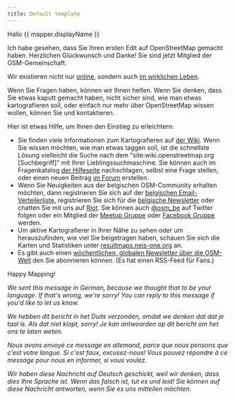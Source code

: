 ```yaml
---
title: Default template
---
```


Hallo {{ mapper.displayName }}

Ich habe gesehen, dass Sie Ihren ersten Edit auf OpenStreetMap gemacht haben. Herzlichen Glückwunsch und Danke! Sie sind jetzt Mitglied der OSM-Gemeinschaft.

Wir existieren nicht nur [online](http://osm.be/), sondern auch [im wirklichen Leben](https://www.meetup.com/OpenStreetMap-Belgium/).

Wenn Sie Fragen haben, können wir Ihnen helfen. Wenn Sie denken, dass Sie etwas kaputt gemacht haben, nicht sicher sind, wie man etwas kartografieren soll, oder einfach nur mehr über OpenStreetMap wissen wollen, können Sie und kontaktieren.

Hier ist etwas Hilfe, um Ihnen den Einstieg zu erleichtern:

* Sie finden viele Informationen zum Kartografieren auf [der Wiki](https://wiki.openstreetmap.org/wiki/). Wenn Sie wissen möchten, wie man etwas taggen soll, ist die schnellste Lösung vielleicht die Suche nach dem "site:wiki.openstreetmap.org [Suchbegriff]" mit Ihrer Lieblingssuchmaschine. Sie können auch im Fragenkatalog [der Hilfeseite](https://help.openstreetmap.org) nachschlagen, selbst eine Frage stellen, oder einen neuen Beitrag [im Forum](https://forum.openstreetmap.org/viewforum.php?id=29) erstellen.
* Wenn Sie Neuigkeiten aus der belgischen OSM-Community erhalten möchten, dann registrieren Sie sich auf der [belgischen Email-Verteilerliste](https://lists.openstreetmap.org/listinfo/talk-be), registrieren Sie sich für die [belgische Newsletter](http://osm.us13.list-manage.com/subscribe?u=cc6632a49e784f67574e50269&id=5c2416bba6) oder chatten Sie mit uns auf [Riot](https://riot.im/app/#/group/+osmbe:matrix.org). Sie können auch [@osm_be](https://twitter.com/osm_be) auf Twitter folgen oder ein Mitglied der [Meetup Gruppe](https://www.meetup.com/OpenStreetMap-Belgium/) oder [Facebook Gruppe](https://www.facebook.com/groups/1419016881706058/) werden.
* Um aktive Kartografierer in Ihrer Nähe zu sehen oder um herauszufinden, wie viel Sie beigetragen haben, schauen Sie sich die Karten und Statistiken unter [resultmaps.neis-one.org](http://resultmaps.neis-one.org/) an.
* Es gibt auch einen [wöchentlichen, globalen Newsletter über die OSM-Welt](http://www.weeklyosm.eu/) den Sie abonnieren können. (Es hat einen RSS-Feed für Fans.)

Happy Mapping!

*We sent this message in German, because we thought that to be your language. If that's wrong, we're sorry! You can reply to this message if you'd like to let us know.*

*We hebben dit bericht in het Duits verzonden, omdat we denken dat dat je taal is. Als dat niet klopt, sorry! Je kan antwoorden op dit bericht om het ons te laten weten.*

*Nous avons envoyé ce message en allemand, parce que nous pensons que c'est votre langue. Si c'est faux, excusez-nous! Vous pouvez répondre à ce message pour nous en informer, si vous voulez.*

*Wir haben diese Nachricht auf Deutsch geschickt, weil wir denken, dass dies Ihre Sprache ist. Wenn das falsch ist, tut es und leid! Sie können auf diese Nachricht antworten, wenn Sie es uns mitteilen möchten.*
